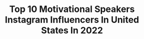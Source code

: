 ---
title: Top 10 Motivational Speakers Instagram Influencers In United States In 2022
description: >-
  Find top motivational speakers Instagram influencers in United States in 2022. Most popular hashtags: #blacklivesmatter #blackouttuesday #oregon.
platform: Instagram
hits: 326
text_top: Discover the best Instagram profiles on inBeat.
text_bottom: inBeat holds 326 Instagram influencers like this in United States for you to connect with.
profiles:
  - username: "teamezra05"
    fullname: >-
      Ezra Frech
    bio: >-
      15 years old. US Paralympic track & field. U17 high jump World Champion. Motivational speaker and disability advocate. Co-founder of @angelcitysports
    location: "United States"
    followers: 19126
    engagement: 866
    commentsToLikes: 0.025200
    id: ck8tc6hmjygf80j78obeu67s9
    verified: false
    hashtags: "#waitforthegreats, #la28, #utsyouthfestival, #onespiritoneheart"
  - username: "shessooverdressed"
    fullname: >-
      Lillian Alexander
    bio: >-
      Family Law Attorney by day & lifestyle brand by night. Inspiration for the #Businesswoman . Motivational Speaker for the Overdressed |HTX|
    location: "United States"
    followers: 20491
    engagement: 847
    commentsToLikes: 0.038563
    id: ck55jlzf5xafo0i11qebtk9rm
    verified: false
    hashtags: "#31weeks, #soooverdressedhome, #houston, #1yearago"
  - username: "annamariahorsford"
    fullname: >-
      Anna Maria Horsford
    bio: >-
      Emmy Nominated Actress 🎭 Native New Yorker 🗽 Director 🎬 Motivational Speaker 🗣 Philanthropist ❤️ Proud Member of the DGA 🎥 Watch #GladysBrownFilm 🎞👇🏿
    location: "United States"
    followers: 50448
    engagement: 301
    commentsToLikes: 0.044122
    id: ck5q98hqc9vwq0i11j0eipw59
    verified: true
    hashtags: "#filmfestival, #blacklivesmatter, #blackhistory, #thelastog"
  - username: "psitsfashion"
    fullname: >-
      Liz Black
    bio: >-
      Blogger Brand Consultant Motivational Speaker (She/her)
    location: "United States"
    followers: 26306
    engagement: 129
    commentsToLikes: 0.188019
    id: ck5q402q5n5930i11chqz86qb
    verified: false
    hashtags: "#bopobabescreate, #fashionreels, #phillystyle, #libraseason"
  - username: "goldbanga"
    fullname: >-
      Goldie
    bio: >-
      C.o.o of Mulabythamil_ent,rap artist,song writer, and motivational speaker. For Booking or management, contact email :brightstarcasting1@gmail.com
    location: "United States"
    followers: 13010
    engagement: 490
    commentsToLikes: 0.064739
    id: ckap05avhot5y0i78ydsuinca
    verified: false
    hashtags: "#moveatyourownpace, #tbt, #brooklynboyz, #freedomisamust"
  - username: "teamfroglogic"
    fullname: >-
      David Rutherford
    bio: >-
      Navy SEAL Motivational Speaker, Author, Coach, Podcast Host, and servant. Positivity is everything #froglogicpodcast
    location: "United States"
    followers: 65825
    engagement: 214
    commentsToLikes: 0.026463
    id: ck6u0ky79gb0n0j71gcck4s3a
    verified: false
    hashtags: "#froglogicinstitute, #lovemore, #embracefeartrainingprogram, #poetwarrior"
  - username: "iamnatashamayne"
    fullname: >-
      Natasha Mayne, Esq.
    bio: >-
      The Vogue Attorney (as featured in Forbes); Family & Matrimonial Attorney: http://MayneLawFirm.com ♦️ Coach/Motivational Speaker: NatashaMayne.com
    location: "United States"
    followers: 47745
    engagement: 677
    commentsToLikes: 0.077881
    id: ckap95guqr8cu0i78st7yyrj3
    verified: false
    hashtags: "#countyourblessings, #dance, #bossup, #riseup"
  - username: "ryanscottpdx"
    fullname: >-
      Ryan Scott
    bio: >-
      Motivational Speaker🗣 I Make Funny Videos🎬 We own 7 clubs in Portland + 1 Club in Tampa💎
    location: "United States"
    followers: 23555
    engagement: 912
    commentsToLikes: 0.065087
    id: ck6u4zkza6pns0j71fhk3oabf
    verified: false
    hashtags: "#funnyshit, #washington, #funnytimes, #pdxtattoo"
  - username: "_whostheboss_"
    fullname: >-
      Antoinette aka The Gangstress
    bio: >-
      Author/Motivational Speaker/Legendary Female Hip Hop Artist
    location: "United States"
    followers: 6448
    engagement: 769
    commentsToLikes: 0.123547
    id: ck6ufke5lxkvh0j71yui5lpmu
    verified: false
    hashtags: "#allthatglitters, #antoinette, #bosslady, #letsgetit"
  - username: "mollyburkeofficial"
    fullname: >-
      Molly Burke
    bio: >-
      YouTuber, Motivational Speaker, Author, and Commercial Model. I also happen to be blind! Watch my new video now:
    location: "United States"
    followers: 843725
    engagement: 224
    commentsToLikes: 0.007587
    id: ck0u0viq9uy5n0i19vodu6p6j
    verified: true
    hashtags: "#accessibility, #idotg, #internationaldayofthegirl, #girlpower"
---